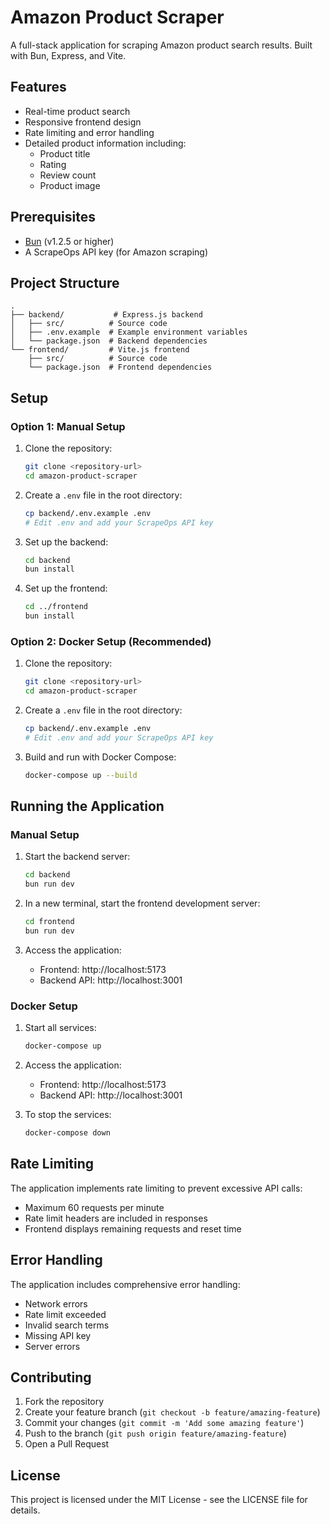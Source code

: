 # Amazon Product Scraper

A full-stack application for scraping Amazon product search results. Built with Bun, Express, and Vite.

## Features

- Real-time product search
- Responsive frontend design
- Rate limiting and error handling
- Detailed product information including:
  - Product title
  - Rating
  - Review count
  - Product image

## Prerequisites

- [Bun](https://bun.sh/) (v1.2.5 or higher)
- A ScrapeOps API key (for Amazon scraping)

## Project Structure

```
.
├── backend/           # Express.js backend
│   ├── src/          # Source code
│   ├── .env.example  # Example environment variables
│   └── package.json  # Backend dependencies
└── frontend/         # Vite.js frontend
    ├── src/          # Source code
    └── package.json  # Frontend dependencies
```

## Setup

### Option 1: Manual Setup

1. Clone the repository:
   ```bash
   git clone <repository-url>
   cd amazon-product-scraper
   ```

2. Create a `.env` file in the root directory:
   ```bash
   cp backend/.env.example .env
   # Edit .env and add your ScrapeOps API key
   ```

3. Set up the backend:
   ```bash
   cd backend
   bun install
   ```

4. Set up the frontend:
   ```bash
   cd ../frontend
   bun install
   ```

### Option 2: Docker Setup (Recommended)

1. Clone the repository:
   ```bash
   git clone <repository-url>
   cd amazon-product-scraper
   ```

2. Create a `.env` file in the root directory:
   ```bash
   cp backend/.env.example .env
   # Edit .env and add your ScrapeOps API key
   ```

3. Build and run with Docker Compose:
   ```bash
   docker-compose up --build
   ```

## Running the Application

### Manual Setup

1. Start the backend server:
   ```bash
   cd backend
   bun run dev
   ```

2. In a new terminal, start the frontend development server:
   ```bash
   cd frontend
   bun run dev
   ```

3. Access the application:
   - Frontend: http://localhost:5173
   - Backend API: http://localhost:3001

### Docker Setup

1. Start all services:
   ```bash
   docker-compose up
   ```

2. Access the application:
   - Frontend: http://localhost:5173
   - Backend API: http://localhost:3001

3. To stop the services:
   ```bash
   docker-compose down
   ```

## Rate Limiting

The application implements rate limiting to prevent excessive API calls:
- Maximum 60 requests per minute
- Rate limit headers are included in responses
- Frontend displays remaining requests and reset time

## Error Handling

The application includes comprehensive error handling:
- Network errors
- Rate limit exceeded
- Invalid search terms
- Missing API key
- Server errors

## Contributing

1. Fork the repository
2. Create your feature branch (`git checkout -b feature/amazing-feature`)
3. Commit your changes (`git commit -m 'Add some amazing feature'`)
4. Push to the branch (`git push origin feature/amazing-feature`)
5. Open a Pull Request

## License

This project is licensed under the MIT License - see the LICENSE file for details.